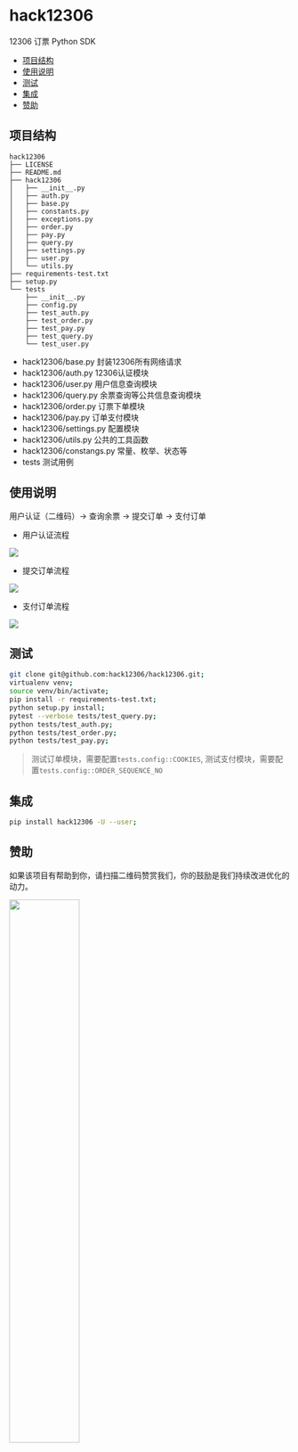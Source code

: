 # hack12306
12306 订票 Python SDK

* [项目结构](#项目结构)
* [使用说明](#使用说明)
* [测试](#测试)
* [集成](#集成)
* [赞助](#赞助)

## 项目结构
```
hack12306
├── LICENSE
├── README.md
├── hack12306
│   ├── __init__.py
│   ├── auth.py
│   ├── base.py
│   ├── constants.py
│   ├── exceptions.py
│   ├── order.py
│   ├── pay.py
│   ├── query.py
│   ├── settings.py
│   ├── user.py
│   └── utils.py
├── requirements-test.txt
├── setup.py
└── tests
    ├── __init__.py
    ├── config.py
    ├── test_auth.py
    ├── test_order.py
    ├── test_pay.py
    ├── test_query.py
    └── test_user.py
```

* hack12306/base.py 封装12306所有网络请求
* hack12306/auth.py 12306认证模块
* hack12306/user.py 用户信息查询模块
* hack12306/query.py 余票查询等公共信息查询模块
* hack12306/order.py 订票下单模块
* hack12306/pay.py 订单支付模块
* hack12306/settings.py 配置模块
* hack12306/utils.py 公共的工具函数
* hack12306/constangs.py 常量、枚举、状态等
* tests 测试用例

## 使用说明

用户认证（二维码）-> 查询余票 -> 提交订单 -> 支付订单

* 用户认证流程

![](http://processon.com/chart_image/5c2c2b92e4b0fa03ce872c0b.png)

* 提交订单流程

![](http://processon.com/chart_image/5c32a837e4b048f108c44b77.png)

* 支付订单流程

![](http://processon.com/chart_image/5c32a9a1e4b048f108c44d6f.png)

## 测试

```sh
git clone git@github.com:hack12306/hack12306.git;
virtualenv venv;
source venv/bin/activate;
pip install -r requirements-test.txt;
python setup.py install;
pytest --verbose tests/test_query.py;
python tests/test_auth.py;
python tests/test_order.py;
python tests/test_pay.py;
```
> 测试订单模块，需要配置`tests.config::COOKIES`, 测试支付模块，需要配置`tests.config::ORDER_SEQUENCE_NO`

## 集成

```sh
pip install hack12306 -U --user;
```

## 赞助

如果该项目有帮助到你，请扫描二维码赞赏我们，你的鼓励是我们持续改进优化的动力。

<img src="https://share-static.oss-cn-hangzhou.aliyuncs.com/wx/%E5%BE%AE%E4%BF%A1%E8%B5%9E%E8%B5%8F.jpg"  width="50%" height="50%" />
